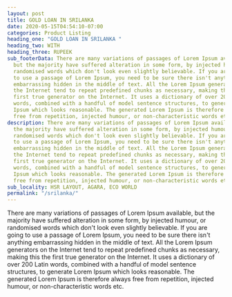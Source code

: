 ```yaml
---
layout: post
title: GOLD LOAN IN SRILANKA
date: 2020-05-15T04:54:10-07:00
categories: Product Listing
heading_one: "GOLD LOAN IN SRILANKA "
heading_two: WITH
heading_three: RUPEEK
sub_footerData: There are many variations of passages of Lorem Ipsum available,
  but the majority have suffered alteration in some form, by injected humour, or
  randomised words which don't look even slightly believable. If you are going
  to use a passage of Lorem Ipsum, you need to be sure there isn't anything
  embarrassing hidden in the middle of text. All the Lorem Ipsum generators on
  the Internet tend to repeat predefined chunks as necessary, making this the
  first true generator on the Internet. It uses a dictionary of over 200 Latin
  words, combined with a handful of model sentence structures, to generate Lorem
  Ipsum which looks reasonable. The generated Lorem Ipsum is therefore always
  free from repetition, injected humour, or non-characteristic words etc.
description: There are many variations of passages of Lorem Ipsum available, but
  the majority have suffered alteration in some form, by injected humour, or
  randomised words which don't look even slightly believable. If you are going
  to use a passage of Lorem Ipsum, you need to be sure there isn't anything
  embarrassing hidden in the middle of text. All the Lorem Ipsum generators on
  the Internet tend to repeat predefined chunks as necessary, making this the
  first true generator on the Internet. It uses a dictionary of over 200 Latin
  words, combined with a handful of model sentence structures, to generate Lorem
  Ipsum which looks reasonable. The generated Lorem Ipsum is therefore always
  free from repetition, injected humour, or non-characteristic words etc.
sub_locality: HSR LAYOUT, AGARA, ECO WORLD
permalink: "/srilanka/"
---
```

There are many variations of passages of Lorem Ipsum available, but the majority have suffered alteration in some form, by injected humour, or randomised words which don't look even slightly believable. If you are going to use a passage of Lorem Ipsum, you need to be sure there isn't anything embarrassing hidden in the middle of text. All the Lorem Ipsum generators on the Internet tend to repeat predefined chunks as necessary, making this the first true generator on the Internet. It uses a dictionary of over 200 Latin words, combined with a handful of model sentence structures, to generate Lorem Ipsum which looks reasonable. The generated Lorem Ipsum is therefore always free from repetition, injected humour, or non-characteristic words etc.